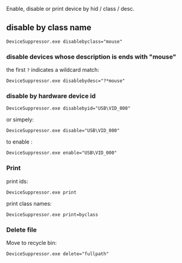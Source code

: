 Enable, disable or print device by hid / class / desc.


## disable by class name 

```
DeviceSuppressor.exe disablebyclass="mouse"
```


### disable devices whose description is ends with "mouse"

the first `?` indicates a wildcard match:

```
DeviceSuppressor.exe disablebydesc="?*mouse"
```

### disable by hardware device id



```
DeviceSuppressor.exe disablebyid="USB\VID_000"
```

or simpely:


```
DeviceSuppressor.exe disable="USB\VID_000"
```

to enable : 

```
DeviceSuppressor.exe enable="USB\VID_000"
```


### Print


print ids:
```
DeviceSuppressor.exe print
```

print class names:
```
DeviceSuppressor.exe print=byclass
```


### Delete file 

Move to recycle bin:

```
DeviceSuppressor.exe delete="fullpath"
```

